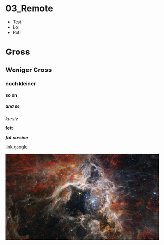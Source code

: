 # 03_Remote

- Test
- Lol
- Rofl

# Gross
## Weniger Gross
### noch kleiner
#### so on
##### and so

*kursiv*

**fett**

***fat cursive***

[link google](https://www.google.ch/)

![alt text](james-webb-space-telescope-telescope-science-hd-wallpaper-8816ed38e0905c9800ac71fee832849a.jpg)